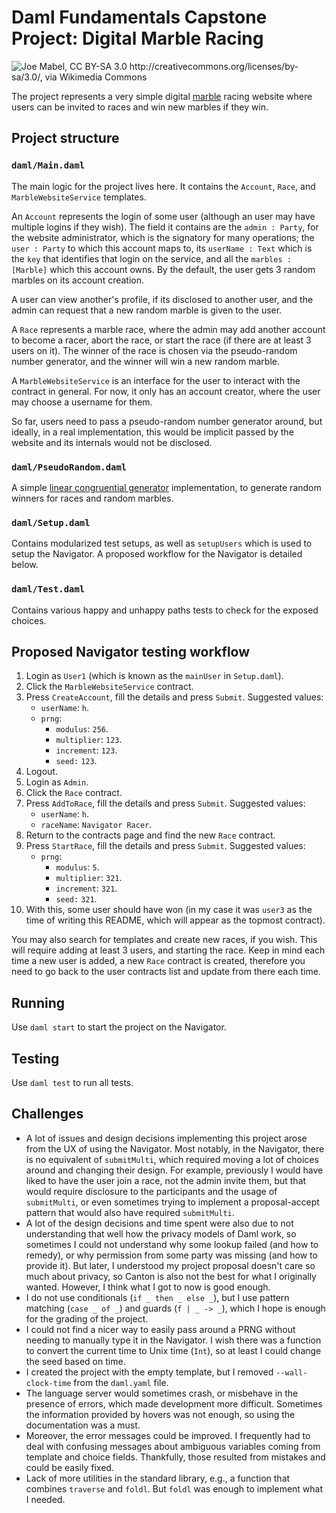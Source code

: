 # Daml Fundamentals Capstone Project: Digital Marble Racing

![Joe Mabel, CC BY-SA 3.0 <http://creativecommons.org/licenses/by-sa/3.0/>, via Wikimedia Commons](https://upload.wikimedia.org/wikipedia/commons/a/a1/JM_marbles_01.jpg)

The project represents a very simple digital
[marble](https://en.wikipedia.org/wiki/Marble_(toy)) racing website where users
can be invited to races and win new marbles if they win.

## Project structure

### `daml/Main.daml`

The main logic for the project lives here. It contains the `Account`, `Race`,
and `MarbleWebsiteService` templates.

An `Account` represents the login of some user (although an user may have
multiple logins if they wish). The field it contains are the `admin : Party`,
for the website administrator, which is the signatory for many operations; the
`user : Party` to which this account maps to, its `userName : Text` which is the
`key` that identifies that login on the service, and all the
`marbles : [Marble]` which this account owns. By the default, the user gets 3
random marbles on its account creation.

A user can view another's profile, if its disclosed to another user, and the
admin can request that a new random marble is given to the user.

A `Race` represents a marble race, where the admin may add another account to
become a racer, abort the race, or start the race (if there are at least 3 users
on it). The winner of the race is chosen via the pseudo-random number generator,
and the winner will win a new random marble.

A `MarbleWebsiteService` is an interface for the user to interact with the
contract in general. For now, it only has an account creator, where the user may
choose a username for them.

So far, users need to pass a pseudo-random number generator around, but ideally,
in a real implementation, this would be implicit passed by the website and its
internals would not be disclosed.

### `daml/PseudoRandom.daml`

A simple
[linear congruential generator](https://en.wikipedia.org/wiki/Linear_congruential_generator)
implementation, to generate random winners for races and random marbles.

### `daml/Setup.daml`

Contains modularized test setups, as well as `setupUsers` which is used to setup
the Navigator. A proposed workflow for the Navigator is detailed below.

### `daml/Test.daml`

Contains various happy and unhappy paths tests to check for the exposed choices.

## Proposed Navigator testing workflow

1. Login as `User1` (which is known as the `mainUser` in `Setup.daml`).
2. Click the `MarbleWebsiteService` contract.
3. Press `CreateAccount`, fill the details and press `Submit`. Suggested values:
    * `userName`: `h`.
    * `prng`:
        * `modulus`: `256`.
        * `multiplier`: `123`.
        * `increment`: `123`.
        * `seed:` `123`.
4. Logout.
5. Login as `Admin`.
6. Click the `Race` contract.
7. Press `AddToRace`, fill the details and press `Submit`. Suggested values:
    * `userName`: `h`.
    * `raceName`: `Navigator Racer`.
8. Return to the contracts page and find the new `Race` contract.
9. Press `StartRace`, fill the details and press `Submit`. Suggested values:
    * `prng`:
        * `modulus`: `5`.
        * `multiplier`: `321`.
        * `increment`: `321`.
        * `seed:` `321`.
10. With this, some user should have won (in my case it was `user3` as the time
of writing this README, which will appear as the topmost contract).

You may also search for templates and create new races, if you wish. This will
require adding at least 3 users, and starting the race. Keep in mind each time a
new user is added, a new `Race` contract is created, therefore you need to go
back to the user contracts list and update from there each time.

## Running

Use `daml start` to start the project on the Navigator.

## Testing

Use `daml test` to run all tests.

## Challenges

* A lot of issues and design decisions implementing this project arose from the
UX of using the Navigator. Most notably, in the Navigator, there is no
equivalent of `submitMulti`, which required moving a lot of choices around and
changing their design. For example, previously I would have liked to have the
user join a race, not the admin invite them, but that would require disclosure
to the participants and the usage of `submitMulti`, or even sometimes trying to
implement a proposal-accept pattern that would also have required `submitMulti`.
* A lot of the design decisions and time spent were also due to not
understanding that well how the privacy models of Daml work, so sometimes I
could not understand why some lookup failed (and how to remedy), or why
permission from some party was missing (and how to provide it). But later, I
understood my project proposal doesn't care so much about privacy, so Canton is
also not the best for what I originally wanted. However, I think what I got to
now is good enough.
* I do not use conditionals (`if _ then _ else _`), but I use pattern matching
(`case _ of _`) and guards (`f | _ -> _`), which I hope is enough for the
grading of the project.
* I could not find a nicer way to easily pass around a PRNG without needing to
manually type it in the Navigator. I wish there was a function to convert the
current time to Unix time (`Int`), so at least I could change the seed based on
time.
* I created the project with the empty template, but I removed
`--wall-clock-time` from the `daml.yaml` file.
* The language server would sometimes crash, or misbehave in the presence of
errors, which made development more difficult. Sometimes the information
provided by hovers was not enough, so using the documentation was a must.
* Moreover, the error messages could be improved. I frequently had to deal with
confusing messages about ambiguous variables coming from template and choice
fields. Thankfully, those resulted from mistakes and could be easily fixed.
* Lack of more utilities in the standard library, e.g., a function that combines
`traverse` and `foldl`. But `foldl` was enough to implement what I needed.
